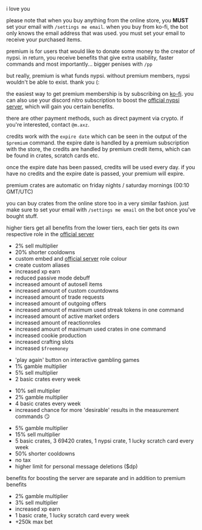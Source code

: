 <script>
  import DocsTemplate from "$lib/components/docs/DocsTemplate.svelte"
  import DocsHeader from '$lib/components/docs/DocsHeader.svelte';
</script>

<DocsTemplate title='premium ranks' description="discover nypsi discord bot premium ranks — learn how to purchase, access benefits, manage credits, get premium crates, and buy items via ko-fi." />

i love you

please note that when you buy anything from the online store, you **MUST** set your email with `/settings me email`. when you buy from ko-fi, the bot only knows the email address that was used. you must set your email to receive your purchased items.

<DocsHeader header='h2' text="what is premium?" />

premium is for users that would like to donate some money to the creator of nypsi. in return, you
receive benefits that give extra usability, faster commands and most importantly... bigger penises
with `/pp`

but really, premium is what funds nypsi. without premium members, nypsi wouldn't be able to exist. thank you (:

<DocsHeader header='h2' text="how do i get premium?" />

the easiest way to get premium membership is by subscribing on
[ko-fi](https://ko-fi.com/tekoh/tiers). you can also use your discord nitro subscription to boost
the [official nypsi server](/discord), which will gain you certain benefits.

there are other payment methods, such as direct payment via crypto. if you're interested, contact
`@m.axz`.

<DocsHeader header='h2' text="credits" />

credits work with the `expire date` which can be seen in the output of the `$premium` command. the expire date is handled by a premium subscription with the store, the credits are handled by premium credit items, which can be found in crates, scratch cards etc.

once the expire date has been passed, credits will be used every day. if you have no credits and the expire date is passed, your premium will expire.

<DocsHeader header='h2' text="when do i get my premium crates?" />

premium crates are automatic on friday nights / saturday mornings (00:10 GMT/UTC)

<DocsHeader header='h2' text="buying items" />

you can buy crates from the online store too in a very similar fashion. just make sure to set your email with `/settings me email` on the bot once you've bought stuff.

<DocsHeader header='h2' text='benefits' />

higher tiers get all benefits from the lower tiers, each tier gets its own respective role in the [official server](https://nypsi.xyz/discord)

<DocsHeader header='h3' text='bronze' />

- 2% sell multiplier
- 20% shorter cooldowns
- custom embed and [official server](https://nypsi.xyz/discord) role colour
- create custom aliases
- increased xp earn
- reduced passive mode debuff
- increased amount of autosell items
- increased amount of custom countdowns
- increased amount of trade requests
- increased amount of outgoing offers
- increased amount of maximum used streak tokens in one command
- increased amount of active market orders
- increased amount of reactionroles
- increased amount of maximum used crates in one command
- increased cookie production
- increased crafting slots
- increased `$freemoney`

<DocsHeader header='h3' text='silver' />

- 'play again' button on interactive gambling games
- 1% gamble multiplier
- 5% sell multiplier
- 2 basic crates every week

<DocsHeader header='h3' text='gold' />

- 10% sell multiplier
- 2% gamble multiplier
- 4 basic crates every week
- increased chance for more 'desirable' results in the measurement commands 😏

<DocsHeader header='h3' text='platinum' />

- 5% gamble multiplier
- 15% sell multiplier
- 5 basic crates, 3 69420 crates, 1 nypsi crate, 1 lucky scratch card every week
- 50% shorter cooldowns
- no tax
- higher limit for personal message deletions ($dp)

<DocsHeader header='h3' text='server booster' />

benefits for boosting the server are separate and in addition to premium benefits

- 2% gamble multiplier
- 3% sell multiplier
- increased xp earn
- 1 basic crate, 1 lucky scratch card every week
- +250k max bet
